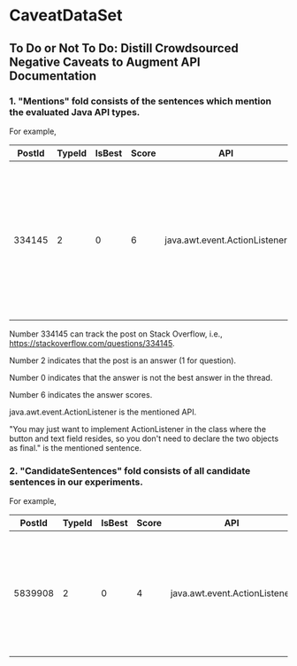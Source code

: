 # CaveatDataSet

## To Do or Not To Do: Distill Crowdsourced Negative Caveats to Augment API Documentation

### 1. "Mentions" fold consists of the sentences which mention the evaluated Java API types.
For example,

|PostId|TypeId|IsBest|Score|API|Sentences|
|--- | --- | --- |--- | --- | --- |
|334145|2|0|6|java.awt.event.ActionListener|You may just want to implement ActionListener in the class where the button and text field resides, so you don't need to declare the two objects as final.|

Number 334145 can track the post on Stack Overflow, i.e., https://stackoverflow.com/questions/334145.

Number 2 indicates that the post is an answer (1 for question).

Number 0 indicates that the answer is not the best answer in the thread. 

Number 6 indicates the answer scores. 

java.awt.event.ActionListener is the mentioned API. 

"You may just want to implement ActionListener in the class where the button and text field resides, so you don't need to declare the two objects as final." is the mentioned sentence.





### 2. "CandidateSentences" fold consists of all candidate sentences in our experiments. 

For example, 

|PostId|TypeId|IsBest|Score|API|Sentences|
|--- | --- | --- |--- | --- | --- |
|5839908|2|0|4|java.awt.event.ActionListener|Note: An ActionListener can't be added to a JPanel, as a JPanel itself does not lend itself to create what is considered to be "actions".|
